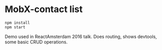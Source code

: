 # MobX-contact list

```
npm install
npm start
```

Demo used in ReactAmsterdam 2016 talk. Does routing, shows devtools, some basic CRUD operations.